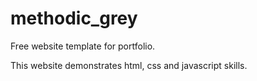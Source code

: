 # methodic_grey
Free website template for portfolio.

This website demonstrates html, css and javascript skills.
